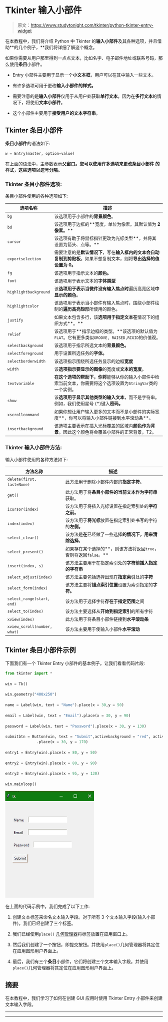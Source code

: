# Tkinter 输入小部件

> 原文：<https://www.studytonight.com/tkinter/python-tkinter-entry-widget>

在本教程中，我们将介绍 Python 中 Tkinter 的**输入小部件**及其各种选项，并且借助**的几个例子，**我们将详细了解这个概念。

如果你需要从用户那里得到一点点文本，比如名字、电子邮件地址或联系号码，那么使用**条目**小部件。

*   Entry 小部件主要用于显示一个**小文本框**，用户可以在其中输入一些文本。

*   有许多选项可用于更改**输入小部件的样式。**

*   需要注意的是**输入小部件**仅用于从用户处获取**单行文本**，因为在**多行文本**的情况下，将使用**文本小部件**。

*   这个小部件主要用于**接受用户的文本字符串**。

## Tkinter 条目小部件

**条目小部件**的语法如下:

```py
w = Entry(master, option=value)
```

在上面的语法中，主参数表示**父窗口。**您可以使用许多选项来更改**条目小部件** **的样式，这些选项以逗号分隔。**

### Tkinter 条目小部件选项:

条目小部件使用的各种选项如下:

| **选项名称** | **描述** |
| --- | --- |
| `bg` | 该选项用于小部件的**背景颜色**。 |
| `bd` | 该选项用于边框的**宽度，单位为像素。其默认值为 **2 像素。**** |
| `cursor` | 该选项有助于将鼠标指针更改为光标类型**，并将其设置为箭头、点等。** |
| `exportselection` | 需要注意的是**默认情况下**，写在**输入框内的文本会自动复制到剪贴板**。如果不想复制文本，则将**导出选择的值设置为 0。** |
| `fg` | 该选项用于指示文本的**颜色。** |
| `font` | 该选项用于表示文本的**字体类型** |
| `highlightbackground` | 该**选项用于表示当微件没有输入焦点时**遍历高亮区域**中显示的颜色**。 |
| `highlightcolor` | 该选项用于表示当小部件有输入焦点时，围绕小部件绘制的**遍历高亮矩形**所使用的颜色。 |
| `justify` | 如果文本包含多行，该**选项用于指定文本在**情况下的组织方式**。** |
| `relief` | 该选项用于**指示边框的类型。**该选项的默认值为`FLAT`。它有更多类似`GROOVE, RAISED,RIGID`的价值观。 |
| `selectbackground` | 该选项用于指示所选文本的**背景颜色。** |
| `selectforeground` | 用于设置所选任务的**字体。** |
| `selectborderwidth` | 该选项指示围绕所选任务显示的边框**宽度** |
| `width` | 该**选项指示要显示的图像**的宽度或**文本的宽度**。 |
| `textvariable` | **在这个选项的帮助下，你将**能够从你的输入小部件中检索当前文本，你需要将这个选项设置为`StringVar`类的一个实例。 |
| `show` | 该**选项用于显示其他类型的输入文本**，而不是字符串。例如，我们使用星号 (*)键入**密码。** |
| `xscrollcommand` | 如果你想让用户输入更多的文本而不是小部件的实际宽度**，你可以将输入小部件链接到水平滚动条**。 |
| `insertbackground` | 该选项主要表示在插入光标覆盖的区域内**颜色作为背景**。因此这个颜色将会覆盖小部件的正常背景，T2。 |

### Tkinter 输入小部件方法:

输入小部件使用的各种方法如下:

| **方法名称** | **描述** |
| --- | --- |
| `delete(first, last=None)` | 此方法用于删除小部件内部的**指定字符**。 |
| `get()` | 此方法用于将**条目小部件的当前文本作为字符串**获取。 |
| `icursor(index)` | 该方法用于将插入光标设置在指定索引处的**字符之前。** |
| `index(index)` | 该方法用于**将光标**放置在指定索引处书写的字符的**左侧。** |
| `select_clear()` | 该方法是**在**已经做了一些选择**的情况下，用来清除选择**。 |
| `select_present()` | 如果存在某个选择的**，则该方法将返回`true`，否则将返回`false`。** |
| `insert(index, s)` | 该方法主要用于在指定索引处的**字符前插入指定的字符串** |
| `select_adjust(index)` | 该方法主要包括选择出现在**指定索引**处的**字符** |
| `select_form(index)` | 该方法主要将**锚点索引位置**设置为索引指定的**字符。** |
| `select_range(start, end)` | 该方法用于选择字符**存在于指定范围**之间 |
| `select_to(index)` | 该方法主要选择从**开始到指定索引**的所有字符 |
| `xview(index)` | 此方法用于将条目小部件链接到**水平滚动条** |
| `xview_scroll(number, what)` | 该方法主要用于使输入小部件**水平滚动** |

## Tkinter 条目小部件示例

下面我们有一个 Tkinter Entry 小部件的基本例子。让我们看看代码片段:

```py
from tkinter import * 

win = Tk()  

win.geometry("400x250")  

name = Label(win, text = "Name").place(x = 30,y = 50)  

email = Label(win, text = "Email").place(x = 30, y = 90)  

password = Label(win, text = "Password").place(x = 30, y = 130)  

submitbtn = Button(win, text = "Submit",activebackground = "red", activeforeground = "blue")
              .place(x = 30, y = 170)  

entry1 = Entry(win).place(x = 80, y = 50)  

entry2 = Entry(win).place(x = 80, y = 90)  

entry3 = Entry(win).place(x = 95, y = 130)  

win.mainloop()
```

![](img/1992f7d8d69290ae33b27c9ecf0355a5.png)

在上面的代码示例中，我们完成了以下工作:

1.  创建文本标签来命名文本输入字段。对于所有 3 个文本输入字段(输入小部件)，我们已经创建了三个标签。

2.  我们已经使用`place()` [几何管理器](https://www.studytonight.com/tkinter/python-tkinter-geometry-manager)将标签放置在应用窗口上。

3.  然后我们创建了一个按钮，即提交按钮。并使用`place()`几何管理器将其定位在应用图形用户界面上。

4.  最后，我们有三个**条目**小部件，它们将创建三个文本输入字段。并使用`place()`几何管理器将其定位在应用图形用户界面上。

## 摘要

在本教程中，我们学习了如何在创建 GUI 应用时使用 Tkinter Entry 小部件来创建文本输入字段。

* * *

* * *